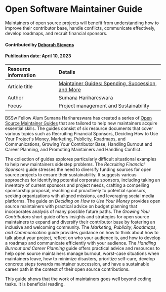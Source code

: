 # Open Software Maintainer Guide

<!--deck text start-->
Maintainers of open source projects will benefit from understanding how to improve their contributor base, handle conflicts, communicate effectively, develop roadmaps, and recruit financial sponsors.
<!--deck text end-->

#### Contributed by [Deborah Stevens](https://github.com/haikudeb)

#### Publication date: April 10, 2023

<!--body text start-->
Resource information | Details
:--- | :--- 
Article title  | [Maintainer Guides: Spending, Succession, and More](https://buttondown.email/Changeset/archive/maintainer-guides-spending-succession-more/)
Author | Sumana Harihareswara
Focus | Project management and Sustainability


BSSw Fellow Alum Sumana Harihareswara has created a series of [Open Source Maintainer Guides](https://buttondown.email/Changeset/archive/maintainer-guides-spending-succession-more/) that are tailored to help new maintainers acquire essential skills. The guides consist of six resource documents that cover various topics such as Recruiting Financial Sponsors, Deciding How to Use Your Project's Money, Marketing, Publicity, Roadmaps, and Communications, Growing Your Contributor Base, Handling Burnout and Career Planning, and Promoting Maintainers and Handling Conflict.

The collection of guides explores particularly difficult situational examples to help new maintainers sidestep problems. The *Recruiting Financial Sponsors* guide stresses the need to diversify funding sources for open source projects to ensure their sustainability. It suggests various approaches for identifying potential corporate sponsors, including taking an inventory of current sponsors and project needs, crafting a compelling sponsorship proposal, reaching out proactively to potential sponsors, seeking organizations with aligned missions, and leveraging social media platforms. The guide on *Deciding on How to Use Your Money* provides open source maintainers with practical advice on budget planning that incorporates analysis of many possible future paths. The *Growing Your Contributors* short guide offers insights and strategies for open source maintainers to expand and diversify their contributor base by fostering an inclusive and welcoming community. The *Marketing, Publicity, Roadmaps, and Communication* guide provides guidance on how to think about how to talk about your project, reflect on who your audience is, and how to develop a roadmap and communicate efficiently with your audience. The *Handling Burnout and Career Planning* guide offers practical advice and resources to help open source maintainers manage burnout, worst-case situations when maintainers leave, how to minimize disasters, prioritize self-care, develop concrete steps towards maintainer succession, and have a sustainable career path in the context of their open source contributions.

This guide shows that the work of maintainers goes well beyond coding tasks.  It is beneficial reading. 

<!--body  text end-->
 
<!---
Publish: yes
Pinned: no
RSS update: 2022-08-07
Topics: projects and organizations
--->
